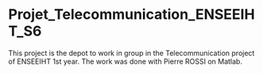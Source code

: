 # Projet_Telecommunication_ENSEEIHT_S6

This project is the depot to work in group in the Telecommunication project of ENSEEIHT 1st year. The work was done with Pierre ROSSI on Matlab.
